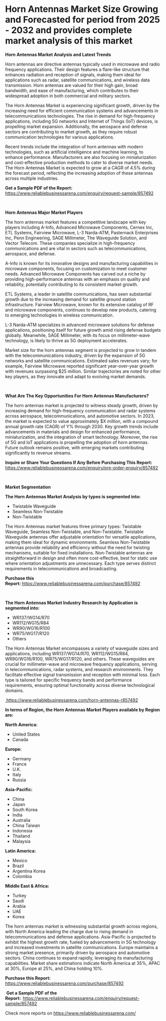 <p><h1>Horn Antennas Market Size Growing and Forecasted for period from 2025 - 2032 and provides complete market analysis of this market</h1></p><p><strong>Horn Antennas Market Analysis and Latest Trends</strong></p>
<p><p>Horn antennas are directive antennas typically used in microwave and radio frequency applications. Their design features a flare-like structure that enhances radiation and reception of signals, making them ideal for applications such as radar, satellite communications, and wireless data transmission. Horn antennas are valued for their high gain, broad bandwidth, and ease of manufacturing, which contributes to their widespread adoption in both commercial and military sectors.</p><p>The Horn Antennas Market is experiencing significant growth, driven by the increasing need for efficient communication systems and advancements in telecommunications technologies. The rise in demand for high-frequency applications, including 5G networks and Internet of Things (IoT) devices, is propelling market expansion. Additionally, the aerospace and defense sectors are contributing to market growth, as they require robust communication technologies for various applications.</p><p>Recent trends include the integration of horn antennas with modern technologies, such as artificial intelligence and machine learning, to enhance performance. Manufacturers are also focusing on miniaturization and cost-effective production methods to cater to diverse market needs. The Horn Antennas Market is expected to grow at a CAGR of 4.5% during the forecast period, reflecting the increasing adoption of these antennas across multiple industries.</p></p>
<p><strong>Get a Sample PDF of the Report:&nbsp;</strong> <a href="https://www.reliablebusinessarena.com/enquiry/request-sample/857492?utm_campaign=2269&utm_medium=2&utm_source=Github&utm_content=ia&utm_term=10022025&utm_id=horn-antennas">https://www.reliablebusinessarena.com/enquiry/request-sample/857492</a></p>
<p>&nbsp;</p>
<p><strong>Horn Antennas Major Market Players</strong></p>
<p><p>The horn antennas market features a competitive landscape with key players including A-Info, Advanced Microwave Components, Cernex Inc, ETL Systems, Fairview Microwave, L-3 Narda-ATM, Pasternack Enterprises Inc, Penn Engineering, SAGE Millimeter, The Waveguide Solution, and Vector Telecom. These companies specialize in high-frequency communications and are vital in sectors such as telecommunications, aerospace, and defense.</p><p>A-Info is known for its innovative designs and manufacturing capabilities in microwave components, focusing on customization to meet customer needs. Advanced Microwave Components has carved out a niche by providing high-performance antennas with an emphasis on quality and reliability, potentially contributing to its consistent market growth.</p><p>ETL Systems, a leader in satellite communications, has seen substantial growth due to the increasing demand for satellite ground station infrastructure. Fairview Microwave, known for its extensive catalog of RF and microwave components, continues to develop new products, catering to emerging technologies in wireless communication.</p><p>L-3 Narda-ATM specializes in advanced microwave solutions for defense applications, positioning itself for future growth amid rising defense budgets globally. Meanwhile, SAGE Millimeter, with its focus on millimeter-wave technology, is likely to thrive as 5G deployment accelerates.</p><p>Market size for the horn antennas segment is projected to grow in tandem with the telecommunications industry, driven by the expansion of 5G networks and satellite communications. Estimated sales revenues vary; for example, Fairview Microwave reported significant year-over-year growth with revenues surpassing $25 million. Similar trajectories are noted for other key players, as they innovate and adapt to evolving market demands.</p></p>
<p>&nbsp;</p>
<p><strong>What Are The Key Opportunities For Horn Antennas Manufacturers?</strong></p>
<p><p>The horn antennas market is projected to witness steady growth, driven by increasing demand for high-frequency communication and radar systems across aerospace, telecommunications, and automotive sectors. In 2023, the market is expected to value approximately $X million, with a compound annual growth rate (CAGR) of Y% through 2030. Key growth trends include advancements in materials and design for enhanced performance, miniaturization, and the integration of smart technology. Moreover, the rise of 5G and IoT applications is propelling the adoption of horn antennas. Future outlook remains positive, with emerging markets contributing significantly to revenue streams.</p></p>
<p><strong>Inquire or Share Your Questions If Any Before Purchasing This Report:</strong> <a href="https://www.reliablebusinessarena.com/enquiry/pre-order-enquiry/857492?utm_campaign=2269&utm_medium=2&utm_source=Github&utm_content=ia&utm_term=10022025&utm_id=horn-antennas">https://www.reliablebusinessarena.com/enquiry/pre-order-enquiry/857492</a></p>
<p>&nbsp;</p>
<p><strong>Market Segmentation</strong></p>
<p><strong>The Horn Antennas Market Analysis by types is segmented into:</strong></p>
<p><ul><li>Twistable Waveguide</li><li>Seamless Non-Twistable</li><li>Non-Twistable</li></ul></p>
<p><p>The Horn Antennas market features three primary types: Twistable Waveguide, Seamless Non-Twistable, and Non-Twistable. Twistable Waveguide antennas offer adjustable orientation for versatile applications, making them ideal for dynamic environments. Seamless Non-Twistable antennas provide reliability and efficiency without the need for twisting mechanisms, suitable for fixed installations. Non-Twistable antennas are straightforward in design and often more cost-effective, best for static use where orientation adjustments are unnecessary. Each type serves distinct requirements in telecommunications and broadcasting.</p></p>
<p><strong>Purchase this Report:&nbsp;</strong><a href="https://www.reliablebusinessarena.com/purchase/857492?utm_campaign=2269&utm_medium=2&utm_source=Github&utm_content=ia&utm_term=10022025&utm_id=horn-antennas">https://www.reliablebusinessarena.com/purchase/857492</a></p>
<p>&nbsp;</p>
<p><strong>The Horn Antennas Market Industry Research by Application is segmented into:</strong></p>
<p><ul><li>WR137/WG14/R70</li><li>WR112/WG15/R84</li><li>WR90/WG16/R100</li><li>WR75/WG17/R120</li><li>Others</li></ul></p>
<p><p>The Horn Antennas Market encompasses a variety of waveguide sizes and applications, including WR137/WG14/R70, WR112/WG15/R84, WR90/WG16/R100, WR75/WG17/R120, and others. These waveguides are crucial for millimeter-wave and microwave frequency applications, serving in telecommunications, radar systems, and research environments. They facilitate effective signal transmission and reception with minimal loss. Each type is tailored for specific frequency bands and performance requirements, ensuring optimal functionality across diverse technological domains.</p></p>
<p><a href="https://www.reliablebusinessarena.com/horn-antennas-r857492?utm_campaign=2269&utm_medium=2&utm_source=Github&utm_content=ia&utm_term=10022025&utm_id=horn-antennas">&nbsp;https://www.reliablebusinessarena.com/horn-antennas-r857492</a></p>
<p><strong>In terms of Region, the Horn Antennas Market Players available by Region are:</strong></p>
<p>
    <p> <strong> North America: </strong>
        <ul>
            <li>United States</li>
            <li>Canada</li>
        </ul>
        </p> 
    <p> <strong> Europe: </strong>
        <ul>
            <li>Germany</li>
            <li>France</li>
            <li>U.K.</li>
            <li>Italy</li>
            <li>Russia</li>
        </ul>
        </p> 
    <p> <strong> Asia-Pacific: </strong>
        <ul>
            <li>China</li>
            <li>Japan</li>
            <li>South Korea</li>
            <li>India</li>
            <li>Australia</li>
            <li>China Taiwan</li>
            <li>Indonesia</li>
            <li>Thailand</li>
            <li>Malaysia</li>
        </ul>
        </p> 
    <p> <strong> Latin America: </strong>
        <ul>
            <li>Mexico</li>
            <li>Brazil</li>
            <li>Argentina Korea</li>
            <li>Colombia</li>
        </ul>
        </p> 
    <p> <strong> Middle East & Africa: </strong>
        <ul>
            <li>Turkey</li>
            <li>Saudi</li>
            <li>Arabia</li>
            <li>UAE</li>
            <li>Korea</li>
        </ul>
    </p>
    </p>
<p><p>The horn antennas market is witnessing substantial growth across regions, with North America leading the charge due to rising demand in telecommunications and defense applications. Asia-Pacific is projected to exhibit the highest growth rate, fueled by advancements in 5G technology and increased investments in satellite communications. Europe maintains a strong market presence, primarily driven by aerospace and automotive sectors. China continues to expand rapidly, leveraging its manufacturing capabilities. Market share estimations indicate North America at 35%, APAC at 30%, Europe at 25%, and China holding 10%.</p></p>
<p><strong>Purchase this Report: </strong><a href="https://www.reliablebusinessarena.com/purchase/857492?utm_campaign=2269&utm_medium=2&utm_source=Github&utm_content=ia&utm_term=10022025&utm_id=horn-antennas">https://www.reliablebusinessarena.com/purchase/857492</a></p>
<p>&nbsp;<strong>Get a Sample PDF of the Report:&nbsp;&nbsp;</strong><a href="https://www.reliablebusinessarena.com/enquiry/request-sample/857492?utm_campaign=2269&utm_medium=2&utm_source=Github&utm_content=ia&utm_term=10022025&utm_id=horn-antennas">https://www.reliablebusinessarena.com/enquiry/request-sample/857492</a></p>
<p><strong></strong></p>
<p>Check more reports on <a href="https://www.reliablebusinessarena.com/?utm_campaign=2269&utm_medium=2&utm_source=Github&utm_content=ia&utm_term=10022025&utm_id=horn-antennas">https://www.reliablebusinessarena.com/</a></p>